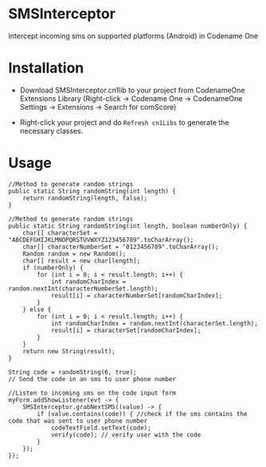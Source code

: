 # SMSInterceptor
Intercept incoming sms on supported platforms (Android) in Codename One

Installation
============

- Download SMSInterceptor.cn1lib to your project from CodenameOne Extensions Library (Right-click -> Codename One -> CodenameOne Settings -> Extensions -> Search for comScore)

- Right-click your project and do `Refresh cn1Libs` to generate the necessary classes.


Usage
=====

    //Method to generate random strings
    public static String randomString(int length) {
        return randomString(length, false);
    }
    
    //Method to generate random strings
    public static String randomString(int length, boolean numberOnly) {
        char[] characterSet = "ABCDEFGHIJKLMNOPQRSTUVWXYZ123456789".toCharArray();
        char[] characterNumberSet = "0123456789".toCharArray();
        Random random = new Random();
        char[] result = new char[length];
        if (numberOnly) {
            for (int i = 0; i < result.length; i++) {
                int randomCharIndex = random.nextInt(characterNumberSet.length);
                result[i] = characterNumberSet[randomCharIndex];
            }
        } else {
            for (int i = 0; i < result.length; i++) {
                int randomCharIndex = random.nextInt(characterSet.length);
                result[i] = characterSet[randomCharIndex];
            }
        }
        return new String(result);
    }

    String code = randomString(6, true);
    // Send the code in an sms to user phone number

    //Listen to incoming sms on the code input form
    myForm.addShowListener(evt -> {
        SMSInterceptor.grabNextSMS((value) -> {
            if (value.contains(code)) { //check if the sms contains the code that was sent to user phone number
                codeTextField.setText(code);
                verify(code); // verify user with the code
            }
        });
    });

